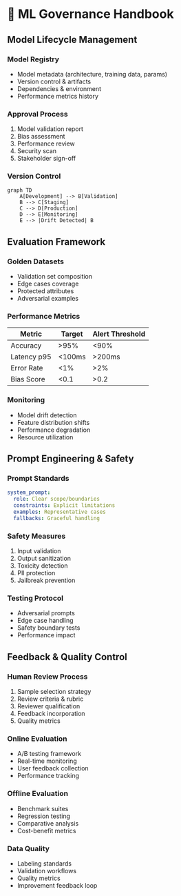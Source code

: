 # 🧪 ML Governance Handbook

## Model Lifecycle Management

### Model Registry
- Model metadata (architecture, training data, params)
- Version control & artifacts
- Dependencies & environment
- Performance metrics history

### Approval Process
1. Model validation report
2. Bias assessment
3. Performance review
4. Security scan
5. Stakeholder sign-off

### Version Control
```mermaid
graph TD
    A[Development] --> B[Validation]
    B --> C[Staging]
    C --> D[Production]
    D --> E[Monitoring]
    E --> |Drift Detected| B
```

## Evaluation Framework

### Golden Datasets
- Validation set composition
- Edge cases coverage
- Protected attributes
- Adversarial examples

### Performance Metrics
| Metric | Target | Alert Threshold |
|--------|--------|----------------|
| Accuracy | >95% | <90% |
| Latency p95 | <100ms | >200ms |
| Error Rate | <1% | >2% |
| Bias Score | <0.1 | >0.2 |

### Monitoring
- Model drift detection
- Feature distribution shifts
- Performance degradation
- Resource utilization

## Prompt Engineering & Safety

### Prompt Standards
```yaml
system_prompt:
  role: Clear scope/boundaries
  constraints: Explicit limitations
  examples: Representative cases
  fallbacks: Graceful handling
```

### Safety Measures
1. Input validation
2. Output sanitization
3. Toxicity detection
4. PII protection
5. Jailbreak prevention

### Testing Protocol
- Adversarial prompts
- Edge case handling
- Safety boundary tests
- Performance impact

## Feedback & Quality Control

### Human Review Process
1. Sample selection strategy
2. Review criteria & rubric
3. Reviewer qualification
4. Feedback incorporation
5. Quality metrics

### Online Evaluation
- A/B testing framework
- Real-time monitoring
- User feedback collection
- Performance tracking

### Offline Evaluation
- Benchmark suites
- Regression testing
- Comparative analysis
- Cost-benefit metrics

### Data Quality
- Labeling standards
- Validation workflows
- Quality metrics
- Improvement feedback loop


